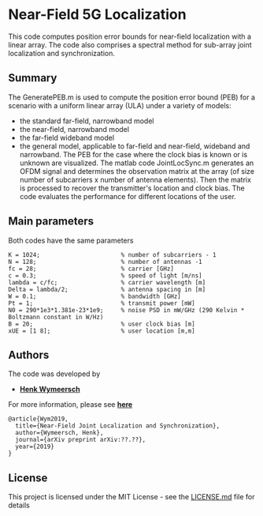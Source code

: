 # Near-Field 5G Localization
This code computes position error bounds for near-field localization with a linear array. The code also comprises a spectral method for sub-array joint localization and synchronization.


## Summary
The GeneratePEB.m is used to compute the position error bound (PEB) for a scenario with a uniform linear array (ULA) under a variety of models: 
* the standard far-field, narrowband model
* the near-field, narrowband model
* the far-field wideband model
* the general model, applicable to far-field and near-field, wideband and narrowband. The PEB for the case where the clock bias is known or is unknown are visualized. 
The matlab code JointLocSync.m generates an OFDM signal and determines the observation matrix at the array (of size number of subcarriers x number of antenna elements). Then the matrix is processed to recover the transmitter's location and clock bias. The code evaluates the performance for different locations of the user. 

## Main parameters
Both codes have the same parameters
```
K = 1024;                       % number of subcarriers - 1
N = 128;                        % number of antennas -1
fc = 28;                        % carrier [GHz]
c = 0.3;                        % speed of light [m/ns]
lambda = c/fc;                  % carrier wavelength [m]                
Delta = lambda/2;               % antenna spacing in [m]
W = 0.1;                        % bandwidth [GHz]
Pt = 1;                         % transmit power [mW]
N0 = 290*1e3*1.381e-23*1e9;     % noise PSD in mW/GHz (290 Kelvin * Boltzmann constant in W/Hz)
B = 20;                         % user clock bias [m]
xUE = [1 8];                    % user location [m,m]
```

## Authors
The code was developed by 
* **[Henk Wymeersch](https://sites.google.com/site/hwymeers/)**

For more information, please see **[here](https://arxiv.org/abs/??.??)**
```
@article{Wym2019,
  title={Near-Field Joint Localization and Synchronization},
  author={Wymeersch, Henk},
  journal={arXiv preprint arXiv:??.??},
  year={2019}
}
```
## License

This project is licensed under the MIT License - see the [LICENSE.md](LICENSE.md) file for details
